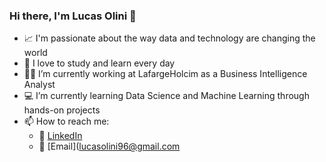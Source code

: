 ### Hi there, I'm Lucas Olini 👋

- :chart_with_upwards_trend: I'm passionate about the way data and technology are changing the world
- :open_book: I love to study and learn every day
- :man_technologist: I’m currently working at LafargeHolcim as a Business Intelligence Analyst
- :computer: I’m currently learning Data Science and Machine Learning through hands-on projects
- 📫 How to reach me:
  - :briefcase: [LinkedIn](https://www.linkedin.com/in/lucasolini/)
  - :incoming_envelope: [Email](lucasolini96@gmail.com
